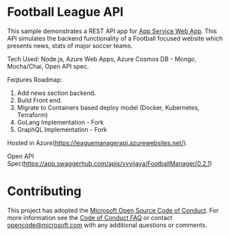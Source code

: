 # Football League API

This sample demonstrates a REST API app for [App Service Web App](https://docs.microsoft.com/azure/app-service-web). This API simulates the backend functionality of a Football focused website which presents news, stats of major soccer teams. 

Tech Used: Node.js, Azure Web Apps, Azure Cosmos DB - Mongo, Mocha/Chai, Open API spec.  

Feqtures Roadmap: 
1. Add news section backend. 
2. Build Front end. 
3. Migrate to Containers based deploy model (Docker, Kubernetes, Terraform)  
4. GoLang Implementation - Fork
5. GraphQL Implementation - Fork 

Hosted in Azure(https://leaguemanagerapi.azurewebsites.net/).

Open API Spec(https://app.swaggerhub.com/apis/vvvijaya/FootballManager/0.2.1)

# Contributing

This project has adopted the [Microsoft Open Source Code of Conduct](https://opensource.microsoft.com/codeofconduct/). For more information see the [Code of Conduct FAQ](https://opensource.microsoft.com/codeofconduct/faq/) or contact [opencode@microsoft.com](mailto:opencode@microsoft.com) with any additional questions or comments.
